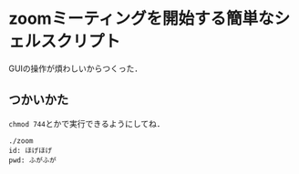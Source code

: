 # zoomミーティングを開始する簡単なシェルスクリプト

GUIの操作が煩わしいからつくった．

## つかいかた

`chmod 744`とかで実行できるようにしてね．

```
./zoom
id: ほげほげ
pwd: ふがふが
```
